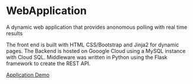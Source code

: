 # WebApplication
A dynamic web application that provides anonomous polling with real time results

The front end is built with HTML CSS/Bootstrap and Jinja2 for dynamic pages.
The Backend is hosted on Gooogle Cloud using a MySQL instance with Cloud SQL. 
Middleware was written in Python using the Flask framework to create the REST API.

[Application Demo](https://youtu.be/UxGt3k87q_4)
